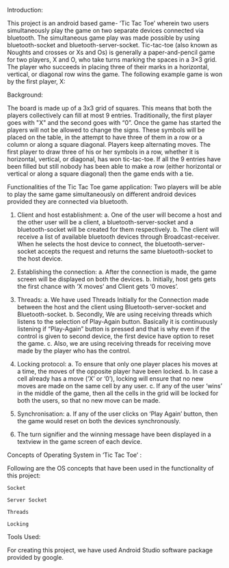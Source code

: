 Introduction: 


This project is an android based game- ‘Tic Tac Toe’ wherein two users simultaneously play the game on two separate devices connected via bluetooth. The simultaneous game play was made possible by using bluetooth-socket and bluetooth-server-socket.
Tic-tac-toe (also known as Noughts and crosses or Xs and Os) is generally a paper-and-pencil game for two players, X and O, who take turns marking the spaces in a 3×3 grid. The player who succeeds in placing three of their marks in a horizontal, vertical, or diagonal row wins the game.
The following example game is won by the first player, X:


Background:

The board is made up of a 3x3 grid of squares. This means that both the players collectively can fill at most 9 entries.
Traditionally, the first player goes with "X" and the second goes with “0”. Once the game has started the players will not be allowed to change the signs.
These symbols will be placed on the table, in the attempt to have three of them in a row or a column or along a square diagonal.
Players keep alternating moves. The first player to draw three of his or her symbols in a row, whether it is horizontal, vertical, or diagonal, has won tic-tac-toe. 
If all the 9 entries have been filled but still nobody has been able to make a row (either horizontal or vertical or along a square diagonal) then the game ends with a tie.





Functionalities of the Tic Tac Toe game application:
Two players will be able to play the same game simultaneously on different android devices provided they are connected via bluetooth.

1. Client and host establishment: 
	a. One of the user will become a host and the other user will be a client, a
    	    bluetooth-server-socket and a bluetooth-socket will be created for them 
    respectively. 
	b. The client will receive a list of available bluetooth devices through 
    Broadcast-receiver. When he selects the host device to connect, the
    bluetooth-server-socket accepts the request and returns the same
    bluetooth-socket to the host device.

2. Establishing the connection:
	a. After the connection is made, the game screen will be displayed on both the
  	    devices.
b. Initially, host gets gets the first chance with ‘X moves’ and Client gets ‘0
    moves’. 

3. Threads:
a. We have used Threads Initially for the Connection made between the host 
    and the client using Bluetooth-server-socket and Bluetooth-socket.
b. Secondly, We are using receiving threads which listens to the selection
    of Play-Again button. Basically it is continuously listening if “Play-Again” button
    is pressed and that is why even if the control is given to second device, 
    the first device have option to reset the game.
c. Also, we are using receiving threads for receiving move made by the player
    who has the control.

4. Locking protocol: 
	a. To ensure that only one player places his moves at a time, the moves of the
    opposite player have been locked. 
	b. In case a cell already has a move (‘X’ or ‘0’), locking will ensure that no new
    moves are made on the same cell by any user.
c. If any of the user ‘wins’ in the middle of the game, then all the cells in the grid
    will be locked for both the users, so that no new move can be made.



5. Synchronisation: 
a. If any of the user clicks on ‘Play Again’ button, then the game would reset on
    both the devices synchronously. 

6. The turn signifier and the winning message have been displayed in a textview in the
    game screen of each device.    


Concepts of Operating System in ‘Tic Tac Toe’ :

Following are the OS concepts that have been used in the functionality of this project:

	Socket

	Server Socket

	Threads

	Locking



Tools Used:

For creating this project, we have used Android Studio software package provided by google.

